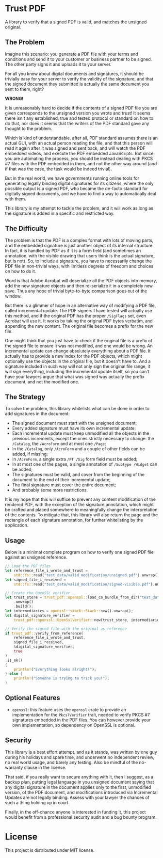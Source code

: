 # Trust PDF

A library to verify that a signed PDF is valid, and matches the unsigned original.

## The Problem

Imagine this scenario: you generate a PDF file with your terms and conditions
and send it to your customer or business partner to be signed. The other party
signs it and uploads it to your server.

For all you know about digital documents and signatures, it should be trivially
easy for your server to verify the validity of the signature, and that the
signed document they submitted is actually the same document you sent to them,
right?

**WRONG!**

It is unreasonably hard to decide if the contents of a signed PDF file you are
given corresponds to the unsigned version you wrote and trust! It seems there
isn't any established, true and tested protocol or standard on how to do that,
nor does it seems that the writers of the PDF standard gave any thought to the
problem.

Which is kind of understandable, after all, PDF standard assumes there is an
actual GUI, with an actual person reading the file, and that this person will
read it again after it was signed and sent back, and will watch the PDF embedded
videos, and execute the PDF embedded JavaScripts. But since you are automating
the process, you should be instead dealing with PKCS #7 files with the PDF
embedded in them, and not the other way around (and if that was the case, the
task would be indeed trivial).

But in the real world, we have governments running online tools for generating
legally binding digital signatures for its citizens, where the only possible
output is a signed PDF, who became the de-facto standard for digitally signed
documents, and we have to find a way to automatically deal with them.

This library is my attempt to tackle the problem, and it will work as long as
the signature is added in a specific and restricted way.

## The Difficulty

The problem is that the PDF is a complex format with lots of moving parts, and
the embedded signature is just another object of its internal structure. In
fact, it is handled by PDF as if it is a form field (and sometimes an
annotation, with the visible drawing that users think is the actual signature,
but is not). So, to include a signature, you have to necessarily change the PDF
file in non-trivial ways, with limitless degrees of freedom and choices on how
to do it.

Word is that Adobe Acrobat will deserialize all the PDF objects into memory, add
the new signature objects and then re-serialize it in a completely new save.
Thus any hope of trivial byte-to-byte comparison goes out of the window.

But there is a glimmer of hope in an alternative way of modifying a PDF file,
called incremental update. The PDF signers I have tested will actually use this
method, and if the original PDF has the proper `/SigFlags` set, even Acrobat
will use it. It works by taking the original PDF bytes verbatim, and appending
the new content. The original file becomes a prefix for the new file.

One might think that you just have to check if the original file is a prefix of
the signed file to ensure it was not modified, and one would be wrong. An
incremental update can change absolutely everything about a PDF file. It
actually has to provide a new index for the PDF objects, which might optionally
use the objects in the original file, but it doesn't have to. And a signature
included in such way will not only sign the original file range, it will sign
everything, including the incremental update itself, so you can't have your
lawyers argue that what was signed was actually the prefix document, and not the
modified one.

## The Strategy

To solve the problem, this library whitelists what can be done in order to add
signatures in the document:

* The signed document must start with the unsigned document;
* Every added signature must have its own incremental update;
* Each incremental update must keep unmodified all the objects in the previous
  increments, except the ones strictly necessary to change: the `/Catalog`, the
  `/AcroForm` and at most one `/Page`;
* In the `/Catalog`, only `/AcroForm` and a couple of other fields can be added,
  if missing;
* In `/AcroForm`, a single extra `/FT /Sig` form field must be added;
* In at most one of the pages, a single annotation of `/Subtype /Widget` can be
  added;
* The signatures must be valid, and cover from the beginning of the document to
  the end of their incremental update;
* The final signature must cover the entire document;
* And probably some more restrictions.

It is my hope that this will suffice to prevent any content modification of the
rendered PDF, with the exception of the signature annotation, which might be
crafted and placed somewhere to meaningfully change the interpretation of the
contents. To mitigate that, this library will also return the page and the
rectangle of each signature annotation, for further whitelisting by the
application.

## Usage

Below is a minimal complete program on how to verify one signed PDF file against
an unsigned reference.

```rust
// Load the PDF files
let reference_file_i_wrote_and_trust =
    std::fs::read("test_data/valid_modification/unsigned.pdf").unwrap();
let signed_file_i_received =
    std::fs::read("test_data/valid_modification/signed-visible.pdf").unwrap();

// Create the OpenSSL verifier
let trust_store = trust_pdf::openssl::load_ca_bundle_from_dir("test_data/trusted_CAs")
    .unwrap()
    .build();
let intermediaries = openssl::stack::Stack::new().unwrap();
let digital_signature_verifier =
    trust_pdf::openssl::OpenSslVerifier::new(trust_store, intermediaries);

// Verify the signed file with the original as reference
if trust_pdf::verify_from_reference(
    reference_file_i_wrote_and_trust,
    signed_file_i_received,
    &digital_signature_verifier,
    true
)
.is_ok()
{
    println!("Everything looks alright!");
} else {
    println!("Someone is trying to trick you!");
}
```

## Optional Features

* `openssl`: this feature uses the `openssl` crate to provide an implementation
  for the `Pkcs7Verifier` trait, needed to verify PKCS #7 signatures embedded in
  the PDF files. You can however provide your own implementation, so dependency
  on OpenSSL is optional.

## Security

This library is a best effort attempt, and as it stands, was written by one guy
during his holidays and spare time, and underwent no independent review, no real
world usage, and barely any testing. Also be mindful of the no-warranty clause
in the license.

That said, if you really want to secure anything with it, then I suggest, as a
backup plan, putting legal language in you unsigned document saying that any
digital signature in the document applies only to the first, unmodified version,
of the PDF document, and modifications introduced via Incremental Updates are
not legally binding. Assess with your lawyer the chances of such a thing
holding up in court.

Finally, in the off-chance anyone is interested in funding it, this project
would benefit from a professional security audit and a bug bounty program.

# License

This project is distributed under MIT license.
